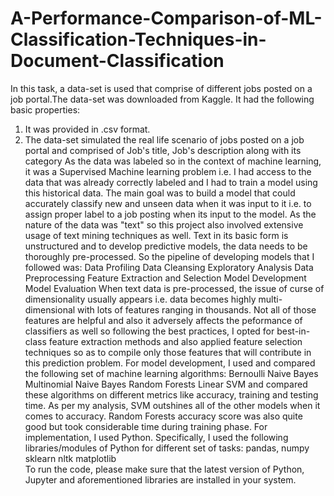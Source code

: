 # A-Performance-Comparison-of-ML-Classification-Techniques-in-Document-Classification
In this task, a data-set is used that comprise of different jobs posted on a job portal.The data-set was downloaded from Kaggle. It had the following basic properties:
1. It was provided in .csv format.
2. The data-set simulated the real life scenario of jobs posted on a job portal and comprised of Job's title, Job's description along with its category As the data was labeled so in the context of machine learning, it was a Supervised Machine learning problem i.e. I had access to the data that was already correctly labeled and I had to train a model using this historical data. The main goal was to build a model that could accurately classify new and unseen data when it was input to it i.e. to assign proper label to a job posting when its input to the model. As the nature of the data was "text" so this project also involved extensive usage of text mining techniques as well. Text in its basic form is unstructured and to develop predictive models, the data needs to be thoroughly pre-processed. So the pipeline of developing models that I followed was:
 Data Profiling
 Data Cleansing 
 Exploratory Analysis
 Data Preprocessing
 Feature Extraction and Selection
 Model Development 
 Model Evaluation 
 When text data is pre-processed, the issue of curse of dimensionality usually appears i.e. data becomes highly multi-dimensional with lots of features ranging in thousands. Not all of those features are helpful and also it adversely affects the peformance of classifiers as well so following the best practices, I opted for best-in-class feature extraction methods and also applied feature selection techniques so as to compile only those features that will contribute in this prediction problem. For model development, I used and compared the following set of machine learning algorithms:
Bernoulli Naive Bayes
Multinomial Naive Bayes
Random Forests 
Linear SVM 
and compared these algorithms on different metrics like accuracy, training and testing time. As per my analysis, SVM outshines all of the other models when it comes to accuracy. Random Forests accuracy score was also quite good but took considerable time during training phase. For implementation, I used Python. Specifically, I used the following libraries/modules of Python for different set of tasks: pandas, numpy sklearn nltk matplotlib  
To run the code, please make sure that the latest version of Python, Jupyter and aforementioned libraries are installed in your system.
